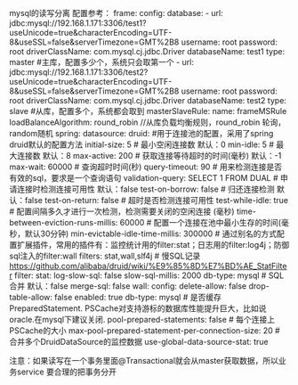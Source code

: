 mysql的读写分离
配置参考：
frame:
  config:
    database:
      - url: jdbc:mysql://192.168.1.171:3306/test1?useUnicode=true&characterEncoding=UTF-8&useSSL=false&serverTimezone=GMT%2B8
        username: root
        password: root
        driverClassName: com.mysql.cj.jdbc.Driver
        databaseName: test1
        type: master #主库，配置多少个，系统只会取第一个
      - url: jdbc:mysql://192.168.1.171:3306/test2?useUnicode=true&characterEncoding=UTF-8&useSSL=false&serverTimezone=GMT%2B8
        username: root
        password: root
        driverClassName: com.mysql.cj.jdbc.Driver
        databaseName: test2
        type: slave #从库，配置多个，系统都会取到
    masterSlaveRule: 
        name: frameMSRule
        loadBalanceAlgorithm: round_robin //从库负载均衡规则，round_robin 轮询，random随机
spring:
  datasource:
    druid:  #用于连接池的配置，采用了spring druid默认的配置方法
      initial-size: 5
      # 最小空闲连接数 默认：0
      min-idle: 5
      # 最大连接数  默认：8
      max-active: 200
      # 获取连接等待超时的时间(毫秒) 默认：-1
      max-wait: 60000
      # 查询超时时间(秒)
      query-timeout: 90
      # 用来检测连接是否有效的sql，要求是一个查询语句
      validation-query: SELECT 1 FROM DUAL
      # 申请连接时检测连接可用性 默认：false
      test-on-borrow: false
      # 归还连接检测 默认：false
      test-on-return: false
      # 超时是否检测连接可用性
      test-while-idle: true
      # 配置间隔多久才进行一次检测，检测需要关闭的空闲连接 (毫秒)
      time-between-eviction-runs-millis: 60000
      # 配置一个连接在池中最小生存的时间(毫秒，默认30分钟)
      min-evictable-idle-time-millis: 300000
      # 通过别名的方式配置扩展插件，常用的插件有：监控统计用的filter:stat；日志用的filter:log4j；防御sql注入的filter:wall
      filters: stat,wall,slf4j
      # 慢SQL记录 https://github.com/alibaba/druid/wiki/%E9%85%8D%E7%BD%AE_StatFilter
      filter:
        stat:
          log-slow-sql: false
          slow-sql-millis: 2000
          db-type: mysql
          # SQL合并 默认：false
          merge-sql: false
        wall:
          config:
            delete-allow: false
            drop-table-allow: false
          enabled: true
          db-type: mysql
      # 是否缓存PreparedStatement. PSCache对支持游标的数据库性能提升巨大，比如说oracle.在mysql下建议关闭.
      pool-prepared-statements: false
      # 每个连接上PSCache的大小
      max-pool-prepared-statement-per-connection-size: 20
      # 合并多个DruidDataSource的监控数据
      use-global-data-source-stat: true
      
注意：如果读写在一个事务里面@Transactional就会从master获取数据，所以业务service
要合理的把事务分开

